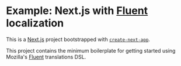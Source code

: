 # Example: Next.js with [Fluent](https://projectfluent.org/) localization

This is a [Next.js](https://nextjs.org/) project bootstrapped with [`create-next-app`](https://github.com/vercel/next.js/tree/canary/packages/create-next-app).

This project contains the minimum boilerplate for getting started using Mozilla's [Fluent](https://projectfluent.org/) translations DSL.

